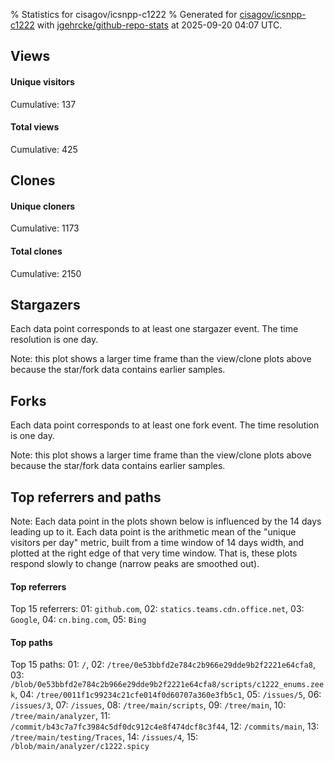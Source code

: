 % Statistics for cisagov/icsnpp-c1222
% Generated for [cisagov/icsnpp-c1222](https://github.com/cisagov/icsnpp-c1222) with [jgehrcke/github-repo-stats](https://github.com/jgehrcke/github-repo-stats) at 2025-09-20 04:07 UTC.


## Views

#### Unique visitors
<div id="chart_views_unique" class="full-width-chart"></div>

Cumulative: 137

#### Total views
<div id="chart_views_total" class="full-width-chart"></div>

Cumulative: 425

<div class="pagebreak-for-print"> </div>

## Clones

#### Unique cloners
<div id="chart_clones_unique" class="full-width-chart"></div>

Cumulative: 1173

#### Total clones
<div id="chart_clones_total" class="full-width-chart"></div>

Cumulative: 2150



<div class="pagebreak-for-print"> </div>



## Stargazers

Each data point corresponds to at least one stargazer event.
The time resolution is one day.

<div id="chart_stargazers" class="full-width-chart"></div>


Note: this plot shows a larger time frame than the view/clone plots above because the star/fork data contains earlier samples.



## Forks

Each data point corresponds to at least one fork event.
The time resolution is one day.

<div id="chart_forks" class="full-width-chart"></div>


Note: this plot shows a larger time frame than the view/clone plots above because the star/fork data contains earlier samples.



<div class="pagebreak-for-print"> </div>



## Top referrers and paths


Note: Each data point in the plots shown below is influenced by the 14 days
leading up to it. Each data point is the arithmetic mean of the "unique
visitors per day" metric, built from a time window of 14 days width, and
plotted at the right edge of that very time window. That is, these plots
respond slowly to change (narrow peaks are smoothed out).




#### Top referrers


<div id="chart_referrers_top_n_alltime" class="full-width-chart"></div>

Top 15 referrers: 01: `github.com`, 02: `statics.teams.cdn.office.net`, 03: `Google`, 04: `cn.bing.com`, 05: `Bing`





#### Top paths


<div id="chart_paths_top_n_alltime" class="full-width-chart"></div>

Top 15 paths: 01: `/`, 02: `/tree/0e53bbfd2e784c2b966e29dde9b2f2221e64cfa8`, 03: `/blob/0e53bbfd2e784c2b966e29dde9b2f2221e64cfa8/scripts/c1222_enums.zeek`, 04: `/tree/0011f1c99234c21cfe014f0d60707a360e3fb5c1`, 05: `/issues/5`, 06: `/issues/3`, 07: `/issues`, 08: `/tree/main/scripts`, 09: `/tree/main`, 10: `/tree/main/analyzer`, 11: `/commit/b43c7a7fc3984c5df0dc912c4e8f474dcf8c3f44`, 12: `/commits/main`, 13: `/tree/main/testing/Traces`, 14: `/issues/4`, 15: `/blob/main/analyzer/c1222.spicy`


<script type="text/javascript">
    vegaEmbed('#chart_views_unique', {"$schema": "https://vega.github.io/schema/vega-lite/v4.17.0.json", "config": {"arc": {"fill": "#1b1e23"}, "area": {"fill": "#1b1e23"}, "axisBottom": {"domainColor": "#a9b4c4", "gridColor": "#a9b4c4", "labelColor": "#1b1e23", "labelFont": "relative-mono-11-pitch-pro, Menlo, monospace", "tickColor": "#a9b4c4", "titleColor": "#1b1e23", "titleFont": "relative-mono-11-pitch-pro, Menlo, monospace"}, "axisLeft": {"domainColor": "#a9b4c4", "gridColor": "#a9b4c4", "labelColor": "#1b1e23", "labelFont": "relative-mono-11-pitch-pro, Menlo, monospace", "tickColor": "#a9b4c4", "titleColor": "#1b1e23", "titleFont": "relative-mono-11-pitch-pro, Menlo, monospace"}, "axisX": {"grid": false}, "axisY": {"grid": false, "labelBound": true}, "background": "#FFFFFF", "group": {"fill": "#FFFFFF"}, "header": {"fontWeight": 400, "labelFont": "relative-mono-11-pitch-pro, Menlo, monospace", "titleFont": "relative-mono-11-pitch-pro, Menlo, monospace"}, "legend": {"labelFont": "relative-mono-11-pitch-pro, Menlo, monospace", "symbolSize": 200, "symbolType": "circle", "titleFont": "relative-mono-11-pitch-pro, Menlo, monospace"}, "line": {"color": "#1b1e23", "stroke": "#1b1e23"}, "path": {"stroke": "#1b1e23"}, "point": {"color": "#1b1e23", "cursor": "pointer", "filled": true, "size": 20}, "range": {"category": ["#85a2f7", "#ea9755", "#7eb36a", "#f07071", "#bc85d9", "#e587b6", "#a9b4c4", "#d4c05e", "#64b9c4"]}, "style": {"bar": {"fill": "#1b1e23"}, "text": {"font": "relative-mono-11-pitch-pro, Menlo, monospace", "fontWeight": 400}}, "symbol": {"shape": "circle"}, "title": {"anchor": "start", "font": "relative-mono-11-pitch-pro, Menlo, monospace", "fontWeight": 400}, "trail": {"color": "#1b1e23", "stroke": "#1b1e23"}, "view": {"stroke": null}}, "data": {"name": "data-48f2348ed066f909040633c3871c5af3"}, "datasets": {"data-48f2348ed066f909040633c3871c5af3": [{"time": "2025-07-12T00:00:00+00:00", "views_total": 0, "views_unique": 0}, {"time": "2025-07-13T00:00:00+00:00", "views_total": 0, "views_unique": 0}, {"time": "2025-07-14T00:00:00+00:00", "views_total": 16, "views_unique": 4}, {"time": "2025-07-15T00:00:00+00:00", "views_total": 2, "views_unique": 1}, {"time": "2025-07-16T00:00:00+00:00", "views_total": 32, "views_unique": 5}, {"time": "2025-07-17T00:00:00+00:00", "views_total": 26, "views_unique": 1}, {"time": "2025-07-18T00:00:00+00:00", "views_total": 10, "views_unique": 3}, {"time": "2025-07-19T00:00:00+00:00", "views_total": 0, "views_unique": 0}, {"time": "2025-07-20T00:00:00+00:00", "views_total": 5, "views_unique": 1}, {"time": "2025-07-21T00:00:00+00:00", "views_total": 3, "views_unique": 3}, {"time": "2025-07-22T00:00:00+00:00", "views_total": 1, "views_unique": 1}, {"time": "2025-07-23T00:00:00+00:00", "views_total": 9, "views_unique": 3}, {"time": "2025-07-24T00:00:00+00:00", "views_total": 9, "views_unique": 3}, {"time": "2025-07-25T00:00:00+00:00", "views_total": 5, "views_unique": 1}, {"time": "2025-07-26T00:00:00+00:00", "views_total": 1, "views_unique": 1}, {"time": "2025-07-27T00:00:00+00:00", "views_total": 0, "views_unique": 0}, {"time": "2025-07-28T00:00:00+00:00", "views_total": 15, "views_unique": 3}, {"time": "2025-07-29T00:00:00+00:00", "views_total": 9, "views_unique": 5}, {"time": "2025-07-30T00:00:00+00:00", "views_total": 18, "views_unique": 6}, {"time": "2025-07-31T00:00:00+00:00", "views_total": 3, "views_unique": 2}, {"time": "2025-08-01T00:00:00+00:00", "views_total": 25, "views_unique": 3}, {"time": "2025-08-02T00:00:00+00:00", "views_total": 1, "views_unique": 1}, {"time": "2025-08-03T00:00:00+00:00", "views_total": 2, "views_unique": 2}, {"time": "2025-08-04T00:00:00+00:00", "views_total": 4, "views_unique": 4}, {"time": "2025-08-05T00:00:00+00:00", "views_total": 9, "views_unique": 4}, {"time": "2025-08-06T00:00:00+00:00", "views_total": 19, "views_unique": 2}, {"time": "2025-08-07T00:00:00+00:00", "views_total": 3, "views_unique": 1}, {"time": "2025-08-08T00:00:00+00:00", "views_total": 8, "views_unique": 4}, {"time": "2025-08-09T00:00:00+00:00", "views_total": 0, "views_unique": 0}, {"time": "2025-08-10T00:00:00+00:00", "views_total": 0, "views_unique": 0}, {"time": "2025-08-11T00:00:00+00:00", "views_total": 8, "views_unique": 3}, {"time": "2025-08-12T00:00:00+00:00", "views_total": 3, "views_unique": 2}, {"time": "2025-08-13T00:00:00+00:00", "views_total": 5, "views_unique": 2}, {"time": "2025-08-14T00:00:00+00:00", "views_total": 6, "views_unique": 4}, {"time": "2025-08-15T00:00:00+00:00", "views_total": 2, "views_unique": 2}, {"time": "2025-08-16T00:00:00+00:00", "views_total": 0, "views_unique": 0}, {"time": "2025-08-17T00:00:00+00:00", "views_total": 0, "views_unique": 0}, {"time": "2025-08-18T00:00:00+00:00", "views_total": 16, "views_unique": 4}, {"time": "2025-08-19T00:00:00+00:00", "views_total": 14, "views_unique": 3}, {"time": "2025-08-20T00:00:00+00:00", "views_total": 6, "views_unique": 4}, {"time": "2025-08-21T00:00:00+00:00", "views_total": 5, "views_unique": 1}, {"time": "2025-08-22T00:00:00+00:00", "views_total": 3, "views_unique": 2}, {"time": "2025-08-23T00:00:00+00:00", "views_total": 0, "views_unique": 0}, {"time": "2025-08-24T00:00:00+00:00", "views_total": 0, "views_unique": 0}, {"time": "2025-08-25T00:00:00+00:00", "views_total": 1, "views_unique": 1}, {"time": "2025-08-26T00:00:00+00:00", "views_total": 5, "views_unique": 3}, {"time": "2025-08-27T00:00:00+00:00", "views_total": 1, "views_unique": 1}, {"time": "2025-08-28T00:00:00+00:00", "views_total": 1, "views_unique": 1}, {"time": "2025-08-29T00:00:00+00:00", "views_total": 2, "views_unique": 2}, {"time": "2025-08-30T00:00:00+00:00", "views_total": 1, "views_unique": 1}, {"time": "2025-08-31T00:00:00+00:00", "views_total": 0, "views_unique": 0}, {"time": "2025-09-01T00:00:00+00:00", "views_total": 4, "views_unique": 3}, {"time": "2025-09-02T00:00:00+00:00", "views_total": 1, "views_unique": 1}, {"time": "2025-09-03T00:00:00+00:00", "views_total": 9, "views_unique": 4}, {"time": "2025-09-04T00:00:00+00:00", "views_total": 11, "views_unique": 4}, {"time": "2025-09-05T00:00:00+00:00", "views_total": 5, "views_unique": 3}, {"time": "2025-09-06T00:00:00+00:00", "views_total": 1, "views_unique": 1}, {"time": "2025-09-07T00:00:00+00:00", "views_total": 4, "views_unique": 1}, {"time": "2025-09-08T00:00:00+00:00", "views_total": 3, "views_unique": 3}, {"time": "2025-09-09T00:00:00+00:00", "views_total": 22, "views_unique": 3}, {"time": "2025-09-10T00:00:00+00:00", "views_total": 1, "views_unique": 1}, {"time": "2025-09-11T00:00:00+00:00", "views_total": 5, "views_unique": 3}, {"time": "2025-09-12T00:00:00+00:00", "views_total": 31, "views_unique": 2}, {"time": "2025-09-13T00:00:00+00:00", "views_total": 0, "views_unique": 0}, {"time": "2025-09-14T00:00:00+00:00", "views_total": 0, "views_unique": 0}, {"time": "2025-09-15T00:00:00+00:00", "views_total": 1, "views_unique": 1}, {"time": "2025-09-16T00:00:00+00:00", "views_total": 5, "views_unique": 2}, {"time": "2025-09-17T00:00:00+00:00", "views_total": 2, "views_unique": 1}, {"time": "2025-09-18T00:00:00+00:00", "views_total": 2, "views_unique": 2}, {"time": "2025-09-19T00:00:00+00:00", "views_total": 4, "views_unique": 2}, {"time": "2025-09-20T00:00:00+00:00", "views_total": 0, "views_unique": 0}]}, "encoding": {"tooltip": [{"field": "views_unique", "format": ".1f", "title": "views (u)", "type": "quantitative"}, {"field": "time", "format": "%B %e, %Y", "title": "date", "type": "temporal"}], "x": {"axis": {"labelAngle": 25}, "field": "time", "scale": {"domain": ["2025-07-12", "2025-09-20"]}, "timeUnit": "yearmonthdate", "title": "date", "type": "temporal"}, "y": {"axis": {}, "field": "views_unique", "scale": {"domain": [0, 6.6000000000000005], "type": "linear", "zero": true}, "title": "unique views per day", "type": "quantitative"}}, "height": 200, "mark": {"point": true, "type": "line"}, "padding": 10, "width": "container"}, {"actions": false, "renderer": "svg"}).catch(console.error);
vegaEmbed('#chart_views_total', {"$schema": "https://vega.github.io/schema/vega-lite/v4.17.0.json", "config": {"arc": {"fill": "#1b1e23"}, "area": {"fill": "#1b1e23"}, "axisBottom": {"domainColor": "#a9b4c4", "gridColor": "#a9b4c4", "labelColor": "#1b1e23", "labelFont": "relative-mono-11-pitch-pro, Menlo, monospace", "tickColor": "#a9b4c4", "titleColor": "#1b1e23", "titleFont": "relative-mono-11-pitch-pro, Menlo, monospace"}, "axisLeft": {"domainColor": "#a9b4c4", "gridColor": "#a9b4c4", "labelColor": "#1b1e23", "labelFont": "relative-mono-11-pitch-pro, Menlo, monospace", "tickColor": "#a9b4c4", "titleColor": "#1b1e23", "titleFont": "relative-mono-11-pitch-pro, Menlo, monospace"}, "axisX": {"grid": false}, "axisY": {"grid": false, "labelBound": true}, "background": "#FFFFFF", "group": {"fill": "#FFFFFF"}, "header": {"fontWeight": 400, "labelFont": "relative-mono-11-pitch-pro, Menlo, monospace", "titleFont": "relative-mono-11-pitch-pro, Menlo, monospace"}, "legend": {"labelFont": "relative-mono-11-pitch-pro, Menlo, monospace", "symbolSize": 200, "symbolType": "circle", "titleFont": "relative-mono-11-pitch-pro, Menlo, monospace"}, "line": {"color": "#1b1e23", "stroke": "#1b1e23"}, "path": {"stroke": "#1b1e23"}, "point": {"color": "#1b1e23", "cursor": "pointer", "filled": true, "size": 20}, "range": {"category": ["#85a2f7", "#ea9755", "#7eb36a", "#f07071", "#bc85d9", "#e587b6", "#a9b4c4", "#d4c05e", "#64b9c4"]}, "style": {"bar": {"fill": "#1b1e23"}, "text": {"font": "relative-mono-11-pitch-pro, Menlo, monospace", "fontWeight": 400}}, "symbol": {"shape": "circle"}, "title": {"anchor": "start", "font": "relative-mono-11-pitch-pro, Menlo, monospace", "fontWeight": 400}, "trail": {"color": "#1b1e23", "stroke": "#1b1e23"}, "view": {"stroke": null}}, "data": {"name": "data-48f2348ed066f909040633c3871c5af3"}, "datasets": {"data-48f2348ed066f909040633c3871c5af3": [{"time": "2025-07-12T00:00:00+00:00", "views_total": 0, "views_unique": 0}, {"time": "2025-07-13T00:00:00+00:00", "views_total": 0, "views_unique": 0}, {"time": "2025-07-14T00:00:00+00:00", "views_total": 16, "views_unique": 4}, {"time": "2025-07-15T00:00:00+00:00", "views_total": 2, "views_unique": 1}, {"time": "2025-07-16T00:00:00+00:00", "views_total": 32, "views_unique": 5}, {"time": "2025-07-17T00:00:00+00:00", "views_total": 26, "views_unique": 1}, {"time": "2025-07-18T00:00:00+00:00", "views_total": 10, "views_unique": 3}, {"time": "2025-07-19T00:00:00+00:00", "views_total": 0, "views_unique": 0}, {"time": "2025-07-20T00:00:00+00:00", "views_total": 5, "views_unique": 1}, {"time": "2025-07-21T00:00:00+00:00", "views_total": 3, "views_unique": 3}, {"time": "2025-07-22T00:00:00+00:00", "views_total": 1, "views_unique": 1}, {"time": "2025-07-23T00:00:00+00:00", "views_total": 9, "views_unique": 3}, {"time": "2025-07-24T00:00:00+00:00", "views_total": 9, "views_unique": 3}, {"time": "2025-07-25T00:00:00+00:00", "views_total": 5, "views_unique": 1}, {"time": "2025-07-26T00:00:00+00:00", "views_total": 1, "views_unique": 1}, {"time": "2025-07-27T00:00:00+00:00", "views_total": 0, "views_unique": 0}, {"time": "2025-07-28T00:00:00+00:00", "views_total": 15, "views_unique": 3}, {"time": "2025-07-29T00:00:00+00:00", "views_total": 9, "views_unique": 5}, {"time": "2025-07-30T00:00:00+00:00", "views_total": 18, "views_unique": 6}, {"time": "2025-07-31T00:00:00+00:00", "views_total": 3, "views_unique": 2}, {"time": "2025-08-01T00:00:00+00:00", "views_total": 25, "views_unique": 3}, {"time": "2025-08-02T00:00:00+00:00", "views_total": 1, "views_unique": 1}, {"time": "2025-08-03T00:00:00+00:00", "views_total": 2, "views_unique": 2}, {"time": "2025-08-04T00:00:00+00:00", "views_total": 4, "views_unique": 4}, {"time": "2025-08-05T00:00:00+00:00", "views_total": 9, "views_unique": 4}, {"time": "2025-08-06T00:00:00+00:00", "views_total": 19, "views_unique": 2}, {"time": "2025-08-07T00:00:00+00:00", "views_total": 3, "views_unique": 1}, {"time": "2025-08-08T00:00:00+00:00", "views_total": 8, "views_unique": 4}, {"time": "2025-08-09T00:00:00+00:00", "views_total": 0, "views_unique": 0}, {"time": "2025-08-10T00:00:00+00:00", "views_total": 0, "views_unique": 0}, {"time": "2025-08-11T00:00:00+00:00", "views_total": 8, "views_unique": 3}, {"time": "2025-08-12T00:00:00+00:00", "views_total": 3, "views_unique": 2}, {"time": "2025-08-13T00:00:00+00:00", "views_total": 5, "views_unique": 2}, {"time": "2025-08-14T00:00:00+00:00", "views_total": 6, "views_unique": 4}, {"time": "2025-08-15T00:00:00+00:00", "views_total": 2, "views_unique": 2}, {"time": "2025-08-16T00:00:00+00:00", "views_total": 0, "views_unique": 0}, {"time": "2025-08-17T00:00:00+00:00", "views_total": 0, "views_unique": 0}, {"time": "2025-08-18T00:00:00+00:00", "views_total": 16, "views_unique": 4}, {"time": "2025-08-19T00:00:00+00:00", "views_total": 14, "views_unique": 3}, {"time": "2025-08-20T00:00:00+00:00", "views_total": 6, "views_unique": 4}, {"time": "2025-08-21T00:00:00+00:00", "views_total": 5, "views_unique": 1}, {"time": "2025-08-22T00:00:00+00:00", "views_total": 3, "views_unique": 2}, {"time": "2025-08-23T00:00:00+00:00", "views_total": 0, "views_unique": 0}, {"time": "2025-08-24T00:00:00+00:00", "views_total": 0, "views_unique": 0}, {"time": "2025-08-25T00:00:00+00:00", "views_total": 1, "views_unique": 1}, {"time": "2025-08-26T00:00:00+00:00", "views_total": 5, "views_unique": 3}, {"time": "2025-08-27T00:00:00+00:00", "views_total": 1, "views_unique": 1}, {"time": "2025-08-28T00:00:00+00:00", "views_total": 1, "views_unique": 1}, {"time": "2025-08-29T00:00:00+00:00", "views_total": 2, "views_unique": 2}, {"time": "2025-08-30T00:00:00+00:00", "views_total": 1, "views_unique": 1}, {"time": "2025-08-31T00:00:00+00:00", "views_total": 0, "views_unique": 0}, {"time": "2025-09-01T00:00:00+00:00", "views_total": 4, "views_unique": 3}, {"time": "2025-09-02T00:00:00+00:00", "views_total": 1, "views_unique": 1}, {"time": "2025-09-03T00:00:00+00:00", "views_total": 9, "views_unique": 4}, {"time": "2025-09-04T00:00:00+00:00", "views_total": 11, "views_unique": 4}, {"time": "2025-09-05T00:00:00+00:00", "views_total": 5, "views_unique": 3}, {"time": "2025-09-06T00:00:00+00:00", "views_total": 1, "views_unique": 1}, {"time": "2025-09-07T00:00:00+00:00", "views_total": 4, "views_unique": 1}, {"time": "2025-09-08T00:00:00+00:00", "views_total": 3, "views_unique": 3}, {"time": "2025-09-09T00:00:00+00:00", "views_total": 22, "views_unique": 3}, {"time": "2025-09-10T00:00:00+00:00", "views_total": 1, "views_unique": 1}, {"time": "2025-09-11T00:00:00+00:00", "views_total": 5, "views_unique": 3}, {"time": "2025-09-12T00:00:00+00:00", "views_total": 31, "views_unique": 2}, {"time": "2025-09-13T00:00:00+00:00", "views_total": 0, "views_unique": 0}, {"time": "2025-09-14T00:00:00+00:00", "views_total": 0, "views_unique": 0}, {"time": "2025-09-15T00:00:00+00:00", "views_total": 1, "views_unique": 1}, {"time": "2025-09-16T00:00:00+00:00", "views_total": 5, "views_unique": 2}, {"time": "2025-09-17T00:00:00+00:00", "views_total": 2, "views_unique": 1}, {"time": "2025-09-18T00:00:00+00:00", "views_total": 2, "views_unique": 2}, {"time": "2025-09-19T00:00:00+00:00", "views_total": 4, "views_unique": 2}, {"time": "2025-09-20T00:00:00+00:00", "views_total": 0, "views_unique": 0}]}, "encoding": {"tooltip": [{"field": "views_total", "format": ".1f", "title": "views (t)", "type": "quantitative"}, {"field": "time", "format": "%B %e, %Y", "title": "date", "type": "temporal"}], "x": {"axis": {"labelAngle": 25}, "field": "time", "scale": {"domain": ["2025-07-12", "2025-09-20"]}, "timeUnit": "yearmonthdate", "title": "date", "type": "temporal"}, "y": {"axis": {}, "field": "views_total", "scale": {"domain": [0, 35.2], "type": "linear", "zero": true}, "title": "total views per day", "type": "quantitative"}}, "height": 200, "mark": {"point": true, "type": "line"}, "padding": 10, "width": "container"}, {"actions": false, "renderer": "svg"}).catch(console.error);
vegaEmbed('#chart_clones_unique', {"$schema": "https://vega.github.io/schema/vega-lite/v4.17.0.json", "config": {"arc": {"fill": "#1b1e23"}, "area": {"fill": "#1b1e23"}, "axisBottom": {"domainColor": "#a9b4c4", "gridColor": "#a9b4c4", "labelColor": "#1b1e23", "labelFont": "relative-mono-11-pitch-pro, Menlo, monospace", "tickColor": "#a9b4c4", "titleColor": "#1b1e23", "titleFont": "relative-mono-11-pitch-pro, Menlo, monospace"}, "axisLeft": {"domainColor": "#a9b4c4", "gridColor": "#a9b4c4", "labelColor": "#1b1e23", "labelFont": "relative-mono-11-pitch-pro, Menlo, monospace", "tickColor": "#a9b4c4", "titleColor": "#1b1e23", "titleFont": "relative-mono-11-pitch-pro, Menlo, monospace"}, "axisX": {"grid": false}, "axisY": {"grid": false, "labelBound": true}, "background": "#FFFFFF", "group": {"fill": "#FFFFFF"}, "header": {"fontWeight": 400, "labelFont": "relative-mono-11-pitch-pro, Menlo, monospace", "titleFont": "relative-mono-11-pitch-pro, Menlo, monospace"}, "legend": {"labelFont": "relative-mono-11-pitch-pro, Menlo, monospace", "symbolSize": 200, "symbolType": "circle", "titleFont": "relative-mono-11-pitch-pro, Menlo, monospace"}, "line": {"color": "#1b1e23", "stroke": "#1b1e23"}, "path": {"stroke": "#1b1e23"}, "point": {"color": "#1b1e23", "cursor": "pointer", "filled": true, "size": 20}, "range": {"category": ["#85a2f7", "#ea9755", "#7eb36a", "#f07071", "#bc85d9", "#e587b6", "#a9b4c4", "#d4c05e", "#64b9c4"]}, "style": {"bar": {"fill": "#1b1e23"}, "text": {"font": "relative-mono-11-pitch-pro, Menlo, monospace", "fontWeight": 400}}, "symbol": {"shape": "circle"}, "title": {"anchor": "start", "font": "relative-mono-11-pitch-pro, Menlo, monospace", "fontWeight": 400}, "trail": {"color": "#1b1e23", "stroke": "#1b1e23"}, "view": {"stroke": null}}, "data": {"name": "data-7e056db779c6f5065de5349eaf5e6eca"}, "datasets": {"data-7e056db779c6f5065de5349eaf5e6eca": [{"clones_total": 10, "clones_unique": 8, "time": "2025-07-12T00:00:00+00:00"}, {"clones_total": 12, "clones_unique": 10, "time": "2025-07-13T00:00:00+00:00"}, {"clones_total": 15, "clones_unique": 13, "time": "2025-07-14T00:00:00+00:00"}, {"clones_total": 13, "clones_unique": 11, "time": "2025-07-15T00:00:00+00:00"}, {"clones_total": 12, "clones_unique": 10, "time": "2025-07-16T00:00:00+00:00"}, {"clones_total": 23, "clones_unique": 14, "time": "2025-07-17T00:00:00+00:00"}, {"clones_total": 20, "clones_unique": 11, "time": "2025-07-18T00:00:00+00:00"}, {"clones_total": 16, "clones_unique": 13, "time": "2025-07-19T00:00:00+00:00"}, {"clones_total": 13, "clones_unique": 10, "time": "2025-07-20T00:00:00+00:00"}, {"clones_total": 14, "clones_unique": 11, "time": "2025-07-21T00:00:00+00:00"}, {"clones_total": 14, "clones_unique": 11, "time": "2025-07-22T00:00:00+00:00"}, {"clones_total": 23, "clones_unique": 16, "time": "2025-07-23T00:00:00+00:00"}, {"clones_total": 39, "clones_unique": 21, "time": "2025-07-24T00:00:00+00:00"}, {"clones_total": 15, "clones_unique": 11, "time": "2025-07-25T00:00:00+00:00"}, {"clones_total": 16, "clones_unique": 12, "time": "2025-07-26T00:00:00+00:00"}, {"clones_total": 15, "clones_unique": 11, "time": "2025-07-27T00:00:00+00:00"}, {"clones_total": 43, "clones_unique": 20, "time": "2025-07-28T00:00:00+00:00"}, {"clones_total": 51, "clones_unique": 25, "time": "2025-07-29T00:00:00+00:00"}, {"clones_total": 61, "clones_unique": 29, "time": "2025-07-30T00:00:00+00:00"}, {"clones_total": 25, "clones_unique": 13, "time": "2025-07-31T00:00:00+00:00"}, {"clones_total": 24, "clones_unique": 15, "time": "2025-08-01T00:00:00+00:00"}, {"clones_total": 16, "clones_unique": 12, "time": "2025-08-02T00:00:00+00:00"}, {"clones_total": 22, "clones_unique": 12, "time": "2025-08-03T00:00:00+00:00"}, {"clones_total": 33, "clones_unique": 14, "time": "2025-08-04T00:00:00+00:00"}, {"clones_total": 76, "clones_unique": 27, "time": "2025-08-05T00:00:00+00:00"}, {"clones_total": 44, "clones_unique": 20, "time": "2025-08-06T00:00:00+00:00"}, {"clones_total": 44, "clones_unique": 24, "time": "2025-08-07T00:00:00+00:00"}, {"clones_total": 24, "clones_unique": 15, "time": "2025-08-08T00:00:00+00:00"}, {"clones_total": 48, "clones_unique": 14, "time": "2025-08-09T00:00:00+00:00"}, {"clones_total": 13, "clones_unique": 10, "time": "2025-08-10T00:00:00+00:00"}, {"clones_total": 33, "clones_unique": 19, "time": "2025-08-11T00:00:00+00:00"}, {"clones_total": 29, "clones_unique": 18, "time": "2025-08-12T00:00:00+00:00"}, {"clones_total": 36, "clones_unique": 17, "time": "2025-08-13T00:00:00+00:00"}, {"clones_total": 3, "clones_unique": 3, "time": "2025-08-14T00:00:00+00:00"}, {"clones_total": 33, "clones_unique": 12, "time": "2025-08-15T00:00:00+00:00"}, {"clones_total": 17, "clones_unique": 13, "time": "2025-08-16T00:00:00+00:00"}, {"clones_total": 19, "clones_unique": 15, "time": "2025-08-17T00:00:00+00:00"}, {"clones_total": 78, "clones_unique": 24, "time": "2025-08-18T00:00:00+00:00"}, {"clones_total": 74, "clones_unique": 32, "time": "2025-08-19T00:00:00+00:00"}, {"clones_total": 34, "clones_unique": 21, "time": "2025-08-20T00:00:00+00:00"}, {"clones_total": 45, "clones_unique": 26, "time": "2025-08-21T00:00:00+00:00"}, {"clones_total": 14, "clones_unique": 11, "time": "2025-08-22T00:00:00+00:00"}, {"clones_total": 15, "clones_unique": 12, "time": "2025-08-23T00:00:00+00:00"}, {"clones_total": 15, "clones_unique": 12, "time": "2025-08-24T00:00:00+00:00"}, {"clones_total": 29, "clones_unique": 19, "time": "2025-08-25T00:00:00+00:00"}, {"clones_total": 33, "clones_unique": 21, "time": "2025-08-26T00:00:00+00:00"}, {"clones_total": 26, "clones_unique": 17, "time": "2025-08-27T00:00:00+00:00"}, {"clones_total": 62, "clones_unique": 35, "time": "2025-08-28T00:00:00+00:00"}, {"clones_total": 14, "clones_unique": 11, "time": "2025-08-29T00:00:00+00:00"}, {"clones_total": 15, "clones_unique": 12, "time": "2025-08-30T00:00:00+00:00"}, {"clones_total": 14, "clones_unique": 11, "time": "2025-08-31T00:00:00+00:00"}, {"clones_total": 21, "clones_unique": 13, "time": "2025-09-01T00:00:00+00:00"}, {"clones_total": 33, "clones_unique": 20, "time": "2025-09-02T00:00:00+00:00"}, {"clones_total": 23, "clones_unique": 14, "time": "2025-09-03T00:00:00+00:00"}, {"clones_total": 50, "clones_unique": 22, "time": "2025-09-04T00:00:00+00:00"}, {"clones_total": 45, "clones_unique": 15, "time": "2025-09-05T00:00:00+00:00"}, {"clones_total": 18, "clones_unique": 14, "time": "2025-09-06T00:00:00+00:00"}, {"clones_total": 16, "clones_unique": 13, "time": "2025-09-07T00:00:00+00:00"}, {"clones_total": 57, "clones_unique": 30, "time": "2025-09-08T00:00:00+00:00"}, {"clones_total": 89, "clones_unique": 40, "time": "2025-09-09T00:00:00+00:00"}, {"clones_total": 57, "clones_unique": 23, "time": "2025-09-10T00:00:00+00:00"}, {"clones_total": 67, "clones_unique": 27, "time": "2025-09-11T00:00:00+00:00"}, {"clones_total": 59, "clones_unique": 19, "time": "2025-09-12T00:00:00+00:00"}, {"clones_total": 19, "clones_unique": 14, "time": "2025-09-13T00:00:00+00:00"}, {"clones_total": 21, "clones_unique": 14, "time": "2025-09-14T00:00:00+00:00"}, {"clones_total": 23, "clones_unique": 15, "time": "2025-09-15T00:00:00+00:00"}, {"clones_total": 37, "clones_unique": 23, "time": "2025-09-16T00:00:00+00:00"}, {"clones_total": 30, "clones_unique": 19, "time": "2025-09-17T00:00:00+00:00"}, {"clones_total": 26, "clones_unique": 17, "time": "2025-09-18T00:00:00+00:00"}, {"clones_total": 26, "clones_unique": 16, "time": "2025-09-19T00:00:00+00:00"}, {"clones_total": 1, "clones_unique": 1, "time": "2025-09-20T00:00:00+00:00"}]}, "encoding": {"tooltip": [{"field": "clones_unique", "format": ".1f", "title": "clones (u)", "type": "quantitative"}, {"field": "time", "format": "%B %e, %Y", "title": "date", "type": "temporal"}], "x": {"axis": {"labelAngle": 25}, "field": "time", "scale": {"domain": ["2025-07-12", "2025-09-20"]}, "timeUnit": "yearmonthdate", "title": "date", "type": "temporal"}, "y": {"axis": {}, "field": "clones_unique", "scale": {"domain": [0, 44.0], "type": "linear", "zero": true}, "title": "unique clones per day", "type": "quantitative"}}, "height": 200, "mark": {"point": true, "type": "line"}, "padding": 10, "width": "container"}, {"actions": false, "renderer": "svg"}).catch(console.error);
vegaEmbed('#chart_clones_total', {"$schema": "https://vega.github.io/schema/vega-lite/v4.17.0.json", "config": {"arc": {"fill": "#1b1e23"}, "area": {"fill": "#1b1e23"}, "axisBottom": {"domainColor": "#a9b4c4", "gridColor": "#a9b4c4", "labelColor": "#1b1e23", "labelFont": "relative-mono-11-pitch-pro, Menlo, monospace", "tickColor": "#a9b4c4", "titleColor": "#1b1e23", "titleFont": "relative-mono-11-pitch-pro, Menlo, monospace"}, "axisLeft": {"domainColor": "#a9b4c4", "gridColor": "#a9b4c4", "labelColor": "#1b1e23", "labelFont": "relative-mono-11-pitch-pro, Menlo, monospace", "tickColor": "#a9b4c4", "titleColor": "#1b1e23", "titleFont": "relative-mono-11-pitch-pro, Menlo, monospace"}, "axisX": {"grid": false}, "axisY": {"grid": false, "labelBound": true}, "background": "#FFFFFF", "group": {"fill": "#FFFFFF"}, "header": {"fontWeight": 400, "labelFont": "relative-mono-11-pitch-pro, Menlo, monospace", "titleFont": "relative-mono-11-pitch-pro, Menlo, monospace"}, "legend": {"labelFont": "relative-mono-11-pitch-pro, Menlo, monospace", "symbolSize": 200, "symbolType": "circle", "titleFont": "relative-mono-11-pitch-pro, Menlo, monospace"}, "line": {"color": "#1b1e23", "stroke": "#1b1e23"}, "path": {"stroke": "#1b1e23"}, "point": {"color": "#1b1e23", "cursor": "pointer", "filled": true, "size": 20}, "range": {"category": ["#85a2f7", "#ea9755", "#7eb36a", "#f07071", "#bc85d9", "#e587b6", "#a9b4c4", "#d4c05e", "#64b9c4"]}, "style": {"bar": {"fill": "#1b1e23"}, "text": {"font": "relative-mono-11-pitch-pro, Menlo, monospace", "fontWeight": 400}}, "symbol": {"shape": "circle"}, "title": {"anchor": "start", "font": "relative-mono-11-pitch-pro, Menlo, monospace", "fontWeight": 400}, "trail": {"color": "#1b1e23", "stroke": "#1b1e23"}, "view": {"stroke": null}}, "data": {"name": "data-7e056db779c6f5065de5349eaf5e6eca"}, "datasets": {"data-7e056db779c6f5065de5349eaf5e6eca": [{"clones_total": 10, "clones_unique": 8, "time": "2025-07-12T00:00:00+00:00"}, {"clones_total": 12, "clones_unique": 10, "time": "2025-07-13T00:00:00+00:00"}, {"clones_total": 15, "clones_unique": 13, "time": "2025-07-14T00:00:00+00:00"}, {"clones_total": 13, "clones_unique": 11, "time": "2025-07-15T00:00:00+00:00"}, {"clones_total": 12, "clones_unique": 10, "time": "2025-07-16T00:00:00+00:00"}, {"clones_total": 23, "clones_unique": 14, "time": "2025-07-17T00:00:00+00:00"}, {"clones_total": 20, "clones_unique": 11, "time": "2025-07-18T00:00:00+00:00"}, {"clones_total": 16, "clones_unique": 13, "time": "2025-07-19T00:00:00+00:00"}, {"clones_total": 13, "clones_unique": 10, "time": "2025-07-20T00:00:00+00:00"}, {"clones_total": 14, "clones_unique": 11, "time": "2025-07-21T00:00:00+00:00"}, {"clones_total": 14, "clones_unique": 11, "time": "2025-07-22T00:00:00+00:00"}, {"clones_total": 23, "clones_unique": 16, "time": "2025-07-23T00:00:00+00:00"}, {"clones_total": 39, "clones_unique": 21, "time": "2025-07-24T00:00:00+00:00"}, {"clones_total": 15, "clones_unique": 11, "time": "2025-07-25T00:00:00+00:00"}, {"clones_total": 16, "clones_unique": 12, "time": "2025-07-26T00:00:00+00:00"}, {"clones_total": 15, "clones_unique": 11, "time": "2025-07-27T00:00:00+00:00"}, {"clones_total": 43, "clones_unique": 20, "time": "2025-07-28T00:00:00+00:00"}, {"clones_total": 51, "clones_unique": 25, "time": "2025-07-29T00:00:00+00:00"}, {"clones_total": 61, "clones_unique": 29, "time": "2025-07-30T00:00:00+00:00"}, {"clones_total": 25, "clones_unique": 13, "time": "2025-07-31T00:00:00+00:00"}, {"clones_total": 24, "clones_unique": 15, "time": "2025-08-01T00:00:00+00:00"}, {"clones_total": 16, "clones_unique": 12, "time": "2025-08-02T00:00:00+00:00"}, {"clones_total": 22, "clones_unique": 12, "time": "2025-08-03T00:00:00+00:00"}, {"clones_total": 33, "clones_unique": 14, "time": "2025-08-04T00:00:00+00:00"}, {"clones_total": 76, "clones_unique": 27, "time": "2025-08-05T00:00:00+00:00"}, {"clones_total": 44, "clones_unique": 20, "time": "2025-08-06T00:00:00+00:00"}, {"clones_total": 44, "clones_unique": 24, "time": "2025-08-07T00:00:00+00:00"}, {"clones_total": 24, "clones_unique": 15, "time": "2025-08-08T00:00:00+00:00"}, {"clones_total": 48, "clones_unique": 14, "time": "2025-08-09T00:00:00+00:00"}, {"clones_total": 13, "clones_unique": 10, "time": "2025-08-10T00:00:00+00:00"}, {"clones_total": 33, "clones_unique": 19, "time": "2025-08-11T00:00:00+00:00"}, {"clones_total": 29, "clones_unique": 18, "time": "2025-08-12T00:00:00+00:00"}, {"clones_total": 36, "clones_unique": 17, "time": "2025-08-13T00:00:00+00:00"}, {"clones_total": 3, "clones_unique": 3, "time": "2025-08-14T00:00:00+00:00"}, {"clones_total": 33, "clones_unique": 12, "time": "2025-08-15T00:00:00+00:00"}, {"clones_total": 17, "clones_unique": 13, "time": "2025-08-16T00:00:00+00:00"}, {"clones_total": 19, "clones_unique": 15, "time": "2025-08-17T00:00:00+00:00"}, {"clones_total": 78, "clones_unique": 24, "time": "2025-08-18T00:00:00+00:00"}, {"clones_total": 74, "clones_unique": 32, "time": "2025-08-19T00:00:00+00:00"}, {"clones_total": 34, "clones_unique": 21, "time": "2025-08-20T00:00:00+00:00"}, {"clones_total": 45, "clones_unique": 26, "time": "2025-08-21T00:00:00+00:00"}, {"clones_total": 14, "clones_unique": 11, "time": "2025-08-22T00:00:00+00:00"}, {"clones_total": 15, "clones_unique": 12, "time": "2025-08-23T00:00:00+00:00"}, {"clones_total": 15, "clones_unique": 12, "time": "2025-08-24T00:00:00+00:00"}, {"clones_total": 29, "clones_unique": 19, "time": "2025-08-25T00:00:00+00:00"}, {"clones_total": 33, "clones_unique": 21, "time": "2025-08-26T00:00:00+00:00"}, {"clones_total": 26, "clones_unique": 17, "time": "2025-08-27T00:00:00+00:00"}, {"clones_total": 62, "clones_unique": 35, "time": "2025-08-28T00:00:00+00:00"}, {"clones_total": 14, "clones_unique": 11, "time": "2025-08-29T00:00:00+00:00"}, {"clones_total": 15, "clones_unique": 12, "time": "2025-08-30T00:00:00+00:00"}, {"clones_total": 14, "clones_unique": 11, "time": "2025-08-31T00:00:00+00:00"}, {"clones_total": 21, "clones_unique": 13, "time": "2025-09-01T00:00:00+00:00"}, {"clones_total": 33, "clones_unique": 20, "time": "2025-09-02T00:00:00+00:00"}, {"clones_total": 23, "clones_unique": 14, "time": "2025-09-03T00:00:00+00:00"}, {"clones_total": 50, "clones_unique": 22, "time": "2025-09-04T00:00:00+00:00"}, {"clones_total": 45, "clones_unique": 15, "time": "2025-09-05T00:00:00+00:00"}, {"clones_total": 18, "clones_unique": 14, "time": "2025-09-06T00:00:00+00:00"}, {"clones_total": 16, "clones_unique": 13, "time": "2025-09-07T00:00:00+00:00"}, {"clones_total": 57, "clones_unique": 30, "time": "2025-09-08T00:00:00+00:00"}, {"clones_total": 89, "clones_unique": 40, "time": "2025-09-09T00:00:00+00:00"}, {"clones_total": 57, "clones_unique": 23, "time": "2025-09-10T00:00:00+00:00"}, {"clones_total": 67, "clones_unique": 27, "time": "2025-09-11T00:00:00+00:00"}, {"clones_total": 59, "clones_unique": 19, "time": "2025-09-12T00:00:00+00:00"}, {"clones_total": 19, "clones_unique": 14, "time": "2025-09-13T00:00:00+00:00"}, {"clones_total": 21, "clones_unique": 14, "time": "2025-09-14T00:00:00+00:00"}, {"clones_total": 23, "clones_unique": 15, "time": "2025-09-15T00:00:00+00:00"}, {"clones_total": 37, "clones_unique": 23, "time": "2025-09-16T00:00:00+00:00"}, {"clones_total": 30, "clones_unique": 19, "time": "2025-09-17T00:00:00+00:00"}, {"clones_total": 26, "clones_unique": 17, "time": "2025-09-18T00:00:00+00:00"}, {"clones_total": 26, "clones_unique": 16, "time": "2025-09-19T00:00:00+00:00"}, {"clones_total": 1, "clones_unique": 1, "time": "2025-09-20T00:00:00+00:00"}]}, "encoding": {"tooltip": [{"field": "clones_total", "format": ".1f", "title": "clones (t)", "type": "quantitative"}, {"field": "time", "format": "%B %e, %Y", "title": "date", "type": "temporal"}], "x": {"axis": {"labelAngle": 25}, "field": "time", "scale": {"domain": ["2025-07-12", "2025-09-20"]}, "timeUnit": "yearmonthdate", "title": "date", "type": "temporal"}, "y": {"axis": {}, "field": "clones_total", "scale": {"domain": [0, 97.9], "type": "linear", "zero": true}, "title": "total clones per day", "type": "quantitative"}}, "height": 200, "mark": {"point": true, "type": "line"}, "padding": 10, "width": "container"}, {"actions": false, "renderer": "svg"}).catch(console.error);
vegaEmbed('#chart_stargazers', {"$schema": "https://vega.github.io/schema/vega-lite/v4.17.0.json", "config": {"arc": {"fill": "#1b1e23"}, "area": {"fill": "#1b1e23"}, "axisBottom": {"domainColor": "#a9b4c4", "gridColor": "#a9b4c4", "labelColor": "#1b1e23", "labelFont": "relative-mono-11-pitch-pro, Menlo, monospace", "tickColor": "#a9b4c4", "titleColor": "#1b1e23", "titleFont": "relative-mono-11-pitch-pro, Menlo, monospace"}, "axisLeft": {"domainColor": "#a9b4c4", "gridColor": "#a9b4c4", "labelColor": "#1b1e23", "labelFont": "relative-mono-11-pitch-pro, Menlo, monospace", "tickColor": "#a9b4c4", "titleColor": "#1b1e23", "titleFont": "relative-mono-11-pitch-pro, Menlo, monospace"}, "axisX": {"grid": false}, "axisY": {"grid": false}, "background": "#FFFFFF", "group": {"fill": "#FFFFFF"}, "header": {"fontWeight": 400, "labelFont": "relative-mono-11-pitch-pro, Menlo, monospace", "titleFont": "relative-mono-11-pitch-pro, Menlo, monospace"}, "legend": {"labelFont": "relative-mono-11-pitch-pro, Menlo, monospace", "symbolSize": 200, "symbolType": "circle", "titleFont": "relative-mono-11-pitch-pro, Menlo, monospace"}, "line": {"color": "#1b1e23", "stroke": "#1b1e23"}, "path": {"stroke": "#1b1e23"}, "point": {"color": "#1b1e23", "cursor": "pointer", "filled": true, "size": 50}, "range": {"category": ["#85a2f7", "#ea9755", "#7eb36a", "#f07071", "#bc85d9", "#e587b6", "#a9b4c4", "#d4c05e", "#64b9c4"]}, "style": {"bar": {"fill": "#1b1e23"}, "text": {"font": "relative-mono-11-pitch-pro, Menlo, monospace", "fontWeight": 400}}, "symbol": {"shape": "circle"}, "title": {"anchor": "start", "font": "relative-mono-11-pitch-pro, Menlo, monospace", "fontWeight": 400}, "trail": {"color": "#1b1e23", "stroke": "#1b1e23"}, "view": {"stroke": null}}, "data": {"name": "data-0c5d71331e8752677e21a7a72b4a75e1"}, "datasets": {"data-0c5d71331e8752677e21a7a72b4a75e1": [{"stars_cumulative": 1, "time": "2025-06-30T14:46:17+00:00"}, {"stars_cumulative": 2, "time": "2025-07-07T16:12:37+00:00"}, {"stars_cumulative": 3, "time": "2025-07-08T22:04:50+00:00"}, {"stars_cumulative": 4, "time": "2025-07-14T09:06:05+00:00"}, {"stars_cumulative": 5, "time": "2025-07-15T09:31:33+00:00"}]}, "encoding": {"tooltip": [{"field": "stars_cumulative", "format": "d", "title": "stars", "type": "quantitative"}, {"field": "time", "format": "%B %e, %Y", "title": "date", "type": "temporal"}], "x": {"axis": {"labelAngle": 25}, "field": "time", "scale": {"domain": ["2025-06-25", "2025-09-20"]}, "timeUnit": "yearmonthdate", "title": "date", "type": "temporal"}, "y": {"field": "stars_cumulative", "scale": {"domain": [0, 5.5], "zero": true}, "title": "stargazer count (cumulative)", "type": "quantitative"}}, "height": 300, "mark": {"point": true, "type": "line"}, "padding": 10, "width": "container"}, {"actions": false, "renderer": "svg"}).catch(console.error);
vegaEmbed('#chart_forks', {"$schema": "https://vega.github.io/schema/vega-lite/v4.17.0.json", "config": {"arc": {"fill": "#1b1e23"}, "area": {"fill": "#1b1e23"}, "axisBottom": {"domainColor": "#a9b4c4", "gridColor": "#a9b4c4", "labelColor": "#1b1e23", "labelFont": "relative-mono-11-pitch-pro, Menlo, monospace", "tickColor": "#a9b4c4", "titleColor": "#1b1e23", "titleFont": "relative-mono-11-pitch-pro, Menlo, monospace"}, "axisLeft": {"domainColor": "#a9b4c4", "gridColor": "#a9b4c4", "labelColor": "#1b1e23", "labelFont": "relative-mono-11-pitch-pro, Menlo, monospace", "tickColor": "#a9b4c4", "titleColor": "#1b1e23", "titleFont": "relative-mono-11-pitch-pro, Menlo, monospace"}, "axisX": {"grid": false}, "axisY": {"grid": false}, "background": "#FFFFFF", "group": {"fill": "#FFFFFF"}, "header": {"fontWeight": 400, "labelFont": "relative-mono-11-pitch-pro, Menlo, monospace", "titleFont": "relative-mono-11-pitch-pro, Menlo, monospace"}, "legend": {"labelFont": "relative-mono-11-pitch-pro, Menlo, monospace", "symbolSize": 200, "symbolType": "circle", "titleFont": "relative-mono-11-pitch-pro, Menlo, monospace"}, "line": {"color": "#1b1e23", "stroke": "#1b1e23"}, "path": {"stroke": "#1b1e23"}, "point": {"color": "#1b1e23", "cursor": "pointer", "filled": true, "size": 50}, "range": {"category": ["#85a2f7", "#ea9755", "#7eb36a", "#f07071", "#bc85d9", "#e587b6", "#a9b4c4", "#d4c05e", "#64b9c4"]}, "style": {"bar": {"fill": "#1b1e23"}, "text": {"font": "relative-mono-11-pitch-pro, Menlo, monospace", "fontWeight": 400}}, "symbol": {"shape": "circle"}, "title": {"anchor": "start", "font": "relative-mono-11-pitch-pro, Menlo, monospace", "fontWeight": 400}, "trail": {"color": "#1b1e23", "stroke": "#1b1e23"}, "view": {"stroke": null}}, "data": {"name": "data-75b6e1ab38650a50dda0c63a9afa0015"}, "datasets": {"data-75b6e1ab38650a50dda0c63a9afa0015": [{"forks_cumulative": 1, "time": "2025-06-25T15:47:20+00:00"}, {"forks_cumulative": 2, "time": "2025-06-26T17:45:40+00:00"}, {"forks_cumulative": 3, "time": "2025-06-30T02:53:38+00:00"}, {"forks_cumulative": 4, "time": "2025-07-18T14:55:32+00:00"}]}, "encoding": {"tooltip": [{"field": "forks_cumulative", "format": "d", "title": "forks", "type": "quantitative"}, {"field": "time", "format": "%B %e, %Y", "title": "date", "type": "temporal"}], "x": {"axis": {"labelAngle": 25}, "field": "time", "scale": {"domain": ["2025-06-25", "2025-09-20"]}, "timeUnit": "yearmonthdate", "title": "date", "type": "temporal"}, "y": {"field": "forks_cumulative", "scale": {"domain": [0, 4.4], "zero": true}, "title": "fork count (cumulative)", "type": "quantitative"}}, "height": 300, "mark": {"point": true, "type": "line"}, "padding": 10, "width": "container"}, {"actions": false, "renderer": "svg"}).catch(console.error);
vegaEmbed('#chart_referrers_top_n_alltime', {"$schema": "https://vega.github.io/schema/vega-lite/v4.17.0.json", "config": {"arc": {"fill": "#1b1e23"}, "area": {"fill": "#1b1e23"}, "axisBottom": {"domainColor": "#a9b4c4", "gridColor": "#a9b4c4", "labelColor": "#1b1e23", "labelFont": "relative-mono-11-pitch-pro, Menlo, monospace", "tickColor": "#a9b4c4", "titleColor": "#1b1e23", "titleFont": "relative-mono-11-pitch-pro, Menlo, monospace"}, "axisLeft": {"domainColor": "#a9b4c4", "gridColor": "#a9b4c4", "labelColor": "#1b1e23", "labelFont": "relative-mono-11-pitch-pro, Menlo, monospace", "tickColor": "#a9b4c4", "titleColor": "#1b1e23", "titleFont": "relative-mono-11-pitch-pro, Menlo, monospace"}, "axisX": {"grid": false}, "axisY": {"grid": false}, "background": "#FFFFFF", "group": {"fill": "#FFFFFF"}, "header": {"fontWeight": 400, "labelFont": "relative-mono-11-pitch-pro, Menlo, monospace", "titleFont": "relative-mono-11-pitch-pro, Menlo, monospace"}, "legend": {"labelFont": "relative-mono-11-pitch-pro, Menlo, monospace", "symbolSize": 200, "symbolType": "circle", "titleFont": "relative-mono-11-pitch-pro, Menlo, monospace"}, "line": {"color": "#1b1e23", "stroke": "#1b1e23"}, "path": {"stroke": "#1b1e23"}, "point": {"color": "#1b1e23", "cursor": "pointer", "filled": true, "size": 30}, "range": {"category": ["#85a2f7", "#ea9755", "#7eb36a", "#f07071", "#bc85d9", "#e587b6", "#a9b4c4", "#d4c05e", "#64b9c4"]}, "style": {"bar": {"fill": "#1b1e23"}, "text": {"font": "relative-mono-11-pitch-pro, Menlo, monospace", "fontWeight": 400}}, "symbol": {"shape": "circle"}, "title": {"anchor": "start", "font": "relative-mono-11-pitch-pro, Menlo, monospace", "fontWeight": 400}, "trail": {"color": "#1b1e23", "stroke": "#1b1e23"}, "view": {"stroke": null}}, "data": {"name": "data-054eced24a4124bc9c982f645fd5d8ef"}, "datasets": {"data-054eced24a4124bc9c982f645fd5d8ef": [{"referrer": "github.com", "time": "2025-07-26T00:00:00+00:00", "views_unique": 9.0, "views_unique_norm": 0.6428571428571429}, {"referrer": "github.com", "time": "2025-08-02T00:00:00+00:00", "views_unique": 11.0, "views_unique_norm": 0.7857142857142857}, {"referrer": "github.com", "time": "2025-08-09T00:00:00+00:00", "views_unique": 7.0, "views_unique_norm": 0.5}, {"referrer": "github.com", "time": "2025-08-16T00:00:00+00:00", "views_unique": 6.0, "views_unique_norm": 0.42857142857142855}, {"referrer": "github.com", "time": "2025-08-23T00:00:00+00:00", "views_unique": 4.0, "views_unique_norm": 0.2857142857142857}, {"referrer": "statics.teams.cdn.office.net", "time": "2025-07-26T00:00:00+00:00", "views_unique": 5.0, "views_unique_norm": 0.35714285714285715}, {"referrer": "statics.teams.cdn.office.net", "time": "2025-08-02T00:00:00+00:00", "views_unique": 2.0, "views_unique_norm": 0.14285714285714285}, {"referrer": "statics.teams.cdn.office.net", "time": "2025-08-09T00:00:00+00:00", "views_unique": 1.0, "views_unique_norm": 0.07142857142857142}, {"referrer": "statics.teams.cdn.office.net", "time": "2025-08-16T00:00:00+00:00", "views_unique": 1.0, "views_unique_norm": 0.07142857142857142}, {"referrer": "statics.teams.cdn.office.net", "time": "2025-08-23T00:00:00+00:00", "views_unique": 1.0, "views_unique_norm": 0.07142857142857142}, {"referrer": "Google", "time": "2025-07-26T00:00:00+00:00", "views_unique": 2.0, "views_unique_norm": 0.14285714285714285}, {"referrer": "Google", "time": "2025-08-02T00:00:00+00:00", "views_unique": 1.0, "views_unique_norm": 0.07142857142857142}, {"referrer": "Google", "time": "2025-08-09T00:00:00+00:00", "views_unique": 3.0, "views_unique_norm": 0.21428571428571427}, {"referrer": "Google", "time": "2025-08-16T00:00:00+00:00", "views_unique": 2.0, "views_unique_norm": 0.14285714285714285}, {"referrer": "Google", "time": "2025-08-23T00:00:00+00:00", "views_unique": null, "views_unique_norm": null}, {"referrer": "cn.bing.com", "time": "2025-07-26T00:00:00+00:00", "views_unique": 1.0, "views_unique_norm": 0.07142857142857142}, {"referrer": "cn.bing.com", "time": "2025-08-02T00:00:00+00:00", "views_unique": 1.0, "views_unique_norm": 0.07142857142857142}, {"referrer": "cn.bing.com", "time": "2025-08-09T00:00:00+00:00", "views_unique": null, "views_unique_norm": null}, {"referrer": "cn.bing.com", "time": "2025-08-16T00:00:00+00:00", "views_unique": null, "views_unique_norm": null}, {"referrer": "cn.bing.com", "time": "2025-08-23T00:00:00+00:00", "views_unique": null, "views_unique_norm": null}, {"referrer": "Bing", "time": "2025-07-26T00:00:00+00:00", "views_unique": null, "views_unique_norm": null}, {"referrer": "Bing", "time": "2025-08-02T00:00:00+00:00", "views_unique": null, "views_unique_norm": null}, {"referrer": "Bing", "time": "2025-08-09T00:00:00+00:00", "views_unique": 1.0, "views_unique_norm": 0.07142857142857142}, {"referrer": "Bing", "time": "2025-08-16T00:00:00+00:00", "views_unique": 1.0, "views_unique_norm": 0.07142857142857142}, {"referrer": "Bing", "time": "2025-08-23T00:00:00+00:00", "views_unique": null, "views_unique_norm": null}]}, "encoding": {"color": {"field": "referrer", "legend": {"direction": "vertical", "orient": "top", "title": "Legend:"}, "sort": {"field": "order"}, "type": "nominal"}, "tooltip": [{"field": "referrer", "type": "nominal"}, {"field": "views_unique_norm", "format": ".2f", "title": "views (14d mean)", "type": "quantitative"}, {"field": "time", "format": "%B %e, %Y", "title": "date", "type": "temporal"}], "x": {"axis": {"labelAngle": 25}, "field": "time", "scale": {"domain": ["2025-07-12", "2025-09-20"]}, "timeUnit": "yearmonthdate", "title": "date", "type": "temporal"}, "y": {"field": "views_unique_norm", "scale": {"domain": [0, 0.8642857142857143], "type": "linear", "zero": true}, "title": "unique visitors per day (mean from last 14 days)", "type": "quantitative"}}, "height": 300, "mark": {"point": true, "type": "line"}, "padding": 10, "width": "container"}, {"actions": false, "renderer": "svg"}).catch(console.error);
vegaEmbed('#chart_paths_top_n_alltime', {"$schema": "https://vega.github.io/schema/vega-lite/v4.17.0.json", "config": {"arc": {"fill": "#1b1e23"}, "area": {"fill": "#1b1e23"}, "axisBottom": {"domainColor": "#a9b4c4", "gridColor": "#a9b4c4", "labelColor": "#1b1e23", "labelFont": "relative-mono-11-pitch-pro, Menlo, monospace", "tickColor": "#a9b4c4", "titleColor": "#1b1e23", "titleFont": "relative-mono-11-pitch-pro, Menlo, monospace"}, "axisLeft": {"domainColor": "#a9b4c4", "gridColor": "#a9b4c4", "labelColor": "#1b1e23", "labelFont": "relative-mono-11-pitch-pro, Menlo, monospace", "tickColor": "#a9b4c4", "titleColor": "#1b1e23", "titleFont": "relative-mono-11-pitch-pro, Menlo, monospace"}, "axisX": {"grid": false}, "axisY": {"grid": false}, "background": "#FFFFFF", "group": {"fill": "#FFFFFF"}, "header": {"fontWeight": 400, "labelFont": "relative-mono-11-pitch-pro, Menlo, monospace", "titleFont": "relative-mono-11-pitch-pro, Menlo, monospace"}, "legend": {"labelFont": "relative-mono-11-pitch-pro, Menlo, monospace", "symbolSize": 200, "symbolType": "circle", "titleFont": "relative-mono-11-pitch-pro, Menlo, monospace"}, "line": {"color": "#1b1e23", "stroke": "#1b1e23"}, "path": {"stroke": "#1b1e23"}, "point": {"color": "#1b1e23", "cursor": "pointer", "filled": true, "size": 30}, "range": {"category": ["#85a2f7", "#ea9755", "#7eb36a", "#f07071", "#bc85d9", "#e587b6", "#a9b4c4", "#d4c05e", "#64b9c4"]}, "style": {"bar": {"fill": "#1b1e23"}, "text": {"font": "relative-mono-11-pitch-pro, Menlo, monospace", "fontWeight": 400}}, "symbol": {"shape": "circle"}, "title": {"anchor": "start", "font": "relative-mono-11-pitch-pro, Menlo, monospace", "fontWeight": 400}, "trail": {"color": "#1b1e23", "stroke": "#1b1e23"}, "view": {"stroke": null}}, "data": {"name": "data-34a8099c3d11e1c76f84dc46cc940685"}, "datasets": {"data-34a8099c3d11e1c76f84dc46cc940685": [{"path": "/", "time": "2025-07-26T00:00:00+00:00", "views_unique": 7.0, "views_unique_norm": 0.5}, {"path": "/", "time": "2025-08-02T00:00:00+00:00", "views_unique": 13.0, "views_unique_norm": 0.9285714285714286}, {"path": "/", "time": "2025-08-09T00:00:00+00:00", "views_unique": 17.0, "views_unique_norm": 1.2142857142857142}, {"path": "/", "time": "2025-08-16T00:00:00+00:00", "views_unique": 11.0, "views_unique_norm": 0.7857142857142857}, {"path": "/", "time": "2025-08-23T00:00:00+00:00", "views_unique": 3.0, "views_unique_norm": 0.21428571428571427}, {"path": "/", "time": "2025-08-30T00:00:00+00:00", "views_unique": 1.0, "views_unique_norm": 0.07142857142857142}, {"path": "/", "time": "2025-09-06T00:00:00+00:00", "views_unique": 1.0, "views_unique_norm": 0.07142857142857142}, {"path": "/tree/0e53bbfd2e784c2b966e29dde9b2f2221e64cfa8", "time": "2025-07-26T00:00:00+00:00", "views_unique": 8.0, "views_unique_norm": 0.5714285714285714}, {"path": "/tree/0e53bbfd2e784c2b966e29dde9b2f2221e64cfa8", "time": "2025-08-02T00:00:00+00:00", "views_unique": 7.0, "views_unique_norm": 0.5}, {"path": "/tree/0e53bbfd2e784c2b966e29dde9b2f2221e64cfa8", "time": "2025-08-09T00:00:00+00:00", "views_unique": 2.0, "views_unique_norm": 0.14285714285714285}, {"path": "/tree/0e53bbfd2e784c2b966e29dde9b2f2221e64cfa8", "time": "2025-08-16T00:00:00+00:00", "views_unique": null, "views_unique_norm": null}, {"path": "/tree/0e53bbfd2e784c2b966e29dde9b2f2221e64cfa8", "time": "2025-08-23T00:00:00+00:00", "views_unique": null, "views_unique_norm": null}, {"path": "/tree/0e53bbfd2e784c2b966e29dde9b2f2221e64cfa8", "time": "2025-08-30T00:00:00+00:00", "views_unique": null, "views_unique_norm": null}, {"path": "/tree/0e53bbfd2e784c2b966e29dde9b2f2221e64cfa8", "time": "2025-09-06T00:00:00+00:00", "views_unique": null, "views_unique_norm": null}, {"path": "/blob/0e53bbfd2e784c2b966e29dde9b2f2221e64cfa8/scripts/c1222_enums.zeek", "time": "2025-07-26T00:00:00+00:00", "views_unique": 6.0, "views_unique_norm": 0.42857142857142855}, {"path": "/blob/0e53bbfd2e784c2b966e29dde9b2f2221e64cfa8/scripts/c1222_enums.zeek", "time": "2025-08-02T00:00:00+00:00", "views_unique": 2.0, "views_unique_norm": 0.14285714285714285}, {"path": "/blob/0e53bbfd2e784c2b966e29dde9b2f2221e64cfa8/scripts/c1222_enums.zeek", "time": "2025-08-09T00:00:00+00:00", "views_unique": null, "views_unique_norm": null}, {"path": "/blob/0e53bbfd2e784c2b966e29dde9b2f2221e64cfa8/scripts/c1222_enums.zeek", "time": "2025-08-16T00:00:00+00:00", "views_unique": null, "views_unique_norm": null}, {"path": "/blob/0e53bbfd2e784c2b966e29dde9b2f2221e64cfa8/scripts/c1222_enums.zeek", "time": "2025-08-23T00:00:00+00:00", "views_unique": null, "views_unique_norm": null}, {"path": "/blob/0e53bbfd2e784c2b966e29dde9b2f2221e64cfa8/scripts/c1222_enums.zeek", "time": "2025-08-30T00:00:00+00:00", "views_unique": null, "views_unique_norm": null}, {"path": "/blob/0e53bbfd2e784c2b966e29dde9b2f2221e64cfa8/scripts/c1222_enums.zeek", "time": "2025-09-06T00:00:00+00:00", "views_unique": null, "views_unique_norm": null}, {"path": "/tree/0011f1c99234c21cfe014f0d60707a360e3fb5c1", "time": "2025-07-26T00:00:00+00:00", "views_unique": null, "views_unique_norm": null}, {"path": "/tree/0011f1c99234c21cfe014f0d60707a360e3fb5c1", "time": "2025-08-02T00:00:00+00:00", "views_unique": 2.0, "views_unique_norm": 0.14285714285714285}, {"path": "/tree/0011f1c99234c21cfe014f0d60707a360e3fb5c1", "time": "2025-08-09T00:00:00+00:00", "views_unique": 5.0, "views_unique_norm": 0.35714285714285715}, {"path": "/tree/0011f1c99234c21cfe014f0d60707a360e3fb5c1", "time": "2025-08-16T00:00:00+00:00", "views_unique": 3.0, "views_unique_norm": 0.21428571428571427}, {"path": "/tree/0011f1c99234c21cfe014f0d60707a360e3fb5c1", "time": "2025-08-23T00:00:00+00:00", "views_unique": 1.0, "views_unique_norm": 0.07142857142857142}, {"path": "/tree/0011f1c99234c21cfe014f0d60707a360e3fb5c1", "time": "2025-08-30T00:00:00+00:00", "views_unique": null, "views_unique_norm": null}, {"path": "/tree/0011f1c99234c21cfe014f0d60707a360e3fb5c1", "time": "2025-09-06T00:00:00+00:00", "views_unique": null, "views_unique_norm": null}, {"path": "/issues/5", "time": "2025-07-26T00:00:00+00:00", "views_unique": null, "views_unique_norm": null}, {"path": "/issues/5", "time": "2025-08-02T00:00:00+00:00", "views_unique": 3.0, "views_unique_norm": 0.21428571428571427}, {"path": "/issues/5", "time": "2025-08-09T00:00:00+00:00", "views_unique": 4.0, "views_unique_norm": 0.2857142857142857}, {"path": "/issues/5", "time": "2025-08-16T00:00:00+00:00", "views_unique": 2.0, "views_unique_norm": 0.14285714285714285}, {"path": "/issues/5", "time": "2025-08-23T00:00:00+00:00", "views_unique": 1.0, "views_unique_norm": 0.07142857142857142}, {"path": "/issues/5", "time": "2025-08-30T00:00:00+00:00", "views_unique": null, "views_unique_norm": null}, {"path": "/issues/5", "time": "2025-09-06T00:00:00+00:00", "views_unique": null, "views_unique_norm": null}, {"path": "/issues/3", "time": "2025-07-26T00:00:00+00:00", "views_unique": 2.0, "views_unique_norm": 0.14285714285714285}, {"path": "/issues/3", "time": "2025-08-02T00:00:00+00:00", "views_unique": 4.0, "views_unique_norm": 0.2857142857142857}, {"path": "/issues/3", "time": "2025-08-09T00:00:00+00:00", "views_unique": 2.0, "views_unique_norm": 0.14285714285714285}, {"path": "/issues/3", "time": "2025-08-16T00:00:00+00:00", "views_unique": null, "views_unique_norm": null}, {"path": "/issues/3", "time": "2025-08-23T00:00:00+00:00", "views_unique": null, "views_unique_norm": null}, {"path": "/issues/3", "time": "2025-08-30T00:00:00+00:00", "views_unique": null, "views_unique_norm": null}, {"path": "/issues/3", "time": "2025-09-06T00:00:00+00:00", "views_unique": null, "views_unique_norm": null}, {"path": "/issues", "time": "2025-07-26T00:00:00+00:00", "views_unique": null, "views_unique_norm": null}, {"path": "/issues", "time": "2025-08-02T00:00:00+00:00", "views_unique": 4.0, "views_unique_norm": 0.2857142857142857}, {"path": "/issues", "time": "2025-08-09T00:00:00+00:00", "views_unique": 3.0, "views_unique_norm": 0.21428571428571427}, {"path": "/issues", "time": "2025-08-16T00:00:00+00:00", "views_unique": 2.0, "views_unique_norm": 0.14285714285714285}, {"path": "/issues", "time": "2025-08-23T00:00:00+00:00", "views_unique": 1.0, "views_unique_norm": 0.07142857142857142}, {"path": "/issues", "time": "2025-08-30T00:00:00+00:00", "views_unique": null, "views_unique_norm": null}, {"path": "/issues", "time": "2025-09-06T00:00:00+00:00", "views_unique": null, "views_unique_norm": null}]}, "encoding": {"color": {"field": "path", "legend": {"direction": "vertical", "orient": "top", "title": "Legend:"}, "sort": {"field": "order"}, "type": "nominal"}, "tooltip": [{"field": "path", "type": "nominal"}, {"field": "views_unique_norm", "format": ".2f", "title": "views (14d mean)", "type": "quantitative"}, {"field": "time", "format": "%B %e, %Y", "title": "date", "type": "temporal"}], "x": {"axis": {"labelAngle": 25}, "field": "time", "scale": {"domain": ["2025-07-12", "2025-09-20"]}, "timeUnit": "yearmonthdate", "title": "date", "type": "temporal"}, "y": {"field": "views_unique_norm", "scale": {"domain": [0, 1.3357142857142856], "type": "linear", "zero": true}, "title": "unique visitors per day (mean from last 14 days)", "type": "quantitative"}}, "height": 300, "mark": {"point": true, "type": "line"}, "padding": 10, "width": "container"}, {"actions": false, "renderer": "svg"}).catch(console.error);
    </script>